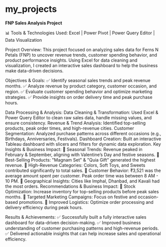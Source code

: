 # my_projects
**FNP Sales Analysis Project**

📊 Tools & Technologies Used: Excel | Power Pivot | Power Query Editor | Data Visualization

Project Overview:
This project focused on analyzing sales data for Ferns N Petals (FNP) to uncover revenue trends, customer spending behavior, and product performance insights. Using Excel for data cleaning and visualization, I created an interactive sales dashboard to help the business make data-driven decisions.

Objectives & Goals:
✅ Identify seasonal sales trends and peak revenue months.
✅ Analyze revenue by product category, customer occasion, and region.
✅ Evaluate customer spending behavior and optimize marketing strategies.
✅ Provide insights on order delivery time and peak purchase hours.

Data Processing & Analysis:
Data Cleaning & Transformation: Used Excel & Power Query Editor to clean raw sales data, handle missing values, and ensure consistency.
Revenue & Trend Analysis: Identified top-selling products, peak order times, and high-revenue cities.
Customer Segmentation: Analyzed purchase patterns across different occasions (e.g., Birthdays, Anniversaries, Festivals).
Dashboard Creation: Built an interactive Tableau dashboard with slicers and filters for dynamic data exploration.
Key Insights & Business Impact:
📌 Seasonal Trends: Revenue peaked in February & September, aligning with Valentine’s Day and festive seasons.
📌 Best-Selling Products: "Magnam Set" & "Quia Gift" generated the highest revenue.
📌 High-Revenue Categories: Colors, Soft Toys, and Sweets contributed significantly to total sales.
📌 Customer Behavior: ₹3,521 was the average amount spent per customer. Peak order time was between 8 AM - 10 PM.
📌 Geographical Insights: Cities like Imphal, Dhanbad, and Kavali had the most orders.
Recommendations & Business Impact:
🚀 Stock Optimization: Increase inventory for top-selling products before peak sales months.
🚀 Targeted Marketing Campaigns: Focus on festive and occasion-based promotions.
🚀 Improved Logistics: Optimize order processing and delivery efficiency during peak hours.

Results & Achievements:
✅ Successfully built a fully interactive sales dashboard for data-driven decision-making.
✅ Improved business understanding of customer purchasing patterns and high-revenue periods.
✅ Delivered actionable insights that can help increase sales and operational efficiency.
